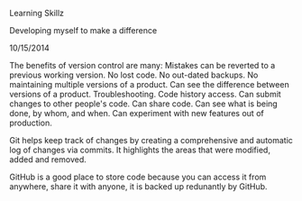 Learning Skillz

Developing myself to make a difference

10/15/2014

The benefits of version control are many:
Mistakes can be reverted to a previous working version.
No lost code.
No out-dated backups.
No maintaining multiple versions of a product.
Can see the difference between versions of a product.
Troubleshooting.
Code history access.
Can submit changes to other people's code.
Can share code.
Can see what is being done, by whom, and when.
Can experiment with new features out of production.

Git helps keep track of changes by creating a comprehensive and automatic log of changes via commits.  It highlights the areas that were modified, added and removed.

GitHub is a good place to store code because you can access it from anywhere, share it with anyone, it is backed up redunantly by GitHub.


